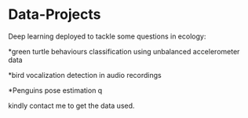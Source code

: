 # Data-Projects
Deep learning deployed to tackle some questions in ecology:

*green turtle behaviours classification using unbalanced accelerometer data 

*bird vocalization detection in audio recordings

*Penguins pose estimation q

kindly contact me to get the data used.
